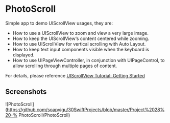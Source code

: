 PhotoScroll
==========

Simple app to demo UIScrollView usages, they are:

- How to use a UIScrollView to zoom and view a very large image.
- How to keep the UIScrollView‘s content centered while zooming.
- How to use UIScrollView for vertical scrolling with Auto Layout.
- How to keep text input components visible when the keyboard is displayed.
- How to use UIPageViewController, in conjunction with UIPageControl, to allow scrolling through multiple pages of content.

For details, please reference [UIScrollView Tutorial: Getting Started](https://www.raywenderlich.com/122139/uiscrollview-tutorial)

## Screenshots
![PhotoScroll](https://github.com/soapyigu/30SwiftProjects/blob/master/Project%2028%20-% PhotoScroll/PhotoScroll)

